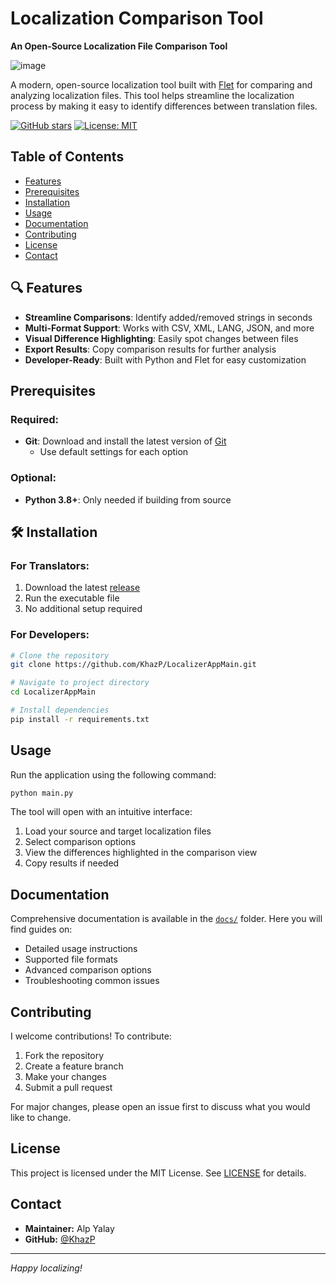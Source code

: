 # Localization Comparison Tool

**An Open-Source Localization File Comparison Tool**

![image](https://github.com/user-attachments/assets/2a19bfb0-9ecf-40b4-9286-02ac368618b9)

A modern, open-source localization tool built with [Flet](https://flet.dev/) for comparing and analyzing localization files. This tool helps streamline the localization process by making it easy to identify differences between translation files.

[![GitHub stars](https://img.shields.io/github/stars/KhazP/LocalizerAppMain)](https://github.com/KhazP/LocalizerAppMain/stargazers)
[![License: MIT](https://img.shields.io/badge/License-MIT-yellow.svg)](LICENSE)

## Table of Contents

- [Features](#-features)
- [Prerequisites](#prerequisites)
- [Installation](#️-installation)
- [Usage](#usage)
- [Documentation](#documentation)
- [Contributing](#contributing)
- [License](#license)
- [Contact](#contact)

## 🔍 Features

- **Streamline Comparisons**: Identify added/removed strings in seconds
- **Multi-Format Support**: Works with CSV, XML, LANG, JSON, and more
- **Visual Difference Highlighting**: Easily spot changes between files
- **Export Results**: Copy comparison results for further analysis
- **Developer-Ready**: Built with Python and Flet for easy customization

## Prerequisites

### Required:
- **Git**: Download and install the latest version of [Git](https://git-scm.com/downloads/win)
  - Use default settings for each option

### Optional:
- **Python 3.8+**: Only needed if building from source

## 🛠️ Installation

### For Translators:
1. Download the latest [release](https://github.com/KhazP/LocalizerAppMain/releases)
2. Run the executable file
3. No additional setup required

### For Developers:
```bash
# Clone the repository
git clone https://github.com/KhazP/LocalizerAppMain.git

# Navigate to project directory
cd LocalizerAppMain

# Install dependencies
pip install -r requirements.txt
```

## Usage

Run the application using the following command:

```bash
python main.py
```

The tool will open with an intuitive interface:
1. Load your source and target localization files
2. Select comparison options
3. View the differences highlighted in the comparison view
4. Copy results if needed

## Documentation

Comprehensive documentation is available in the [`docs/`](./docs/) folder. Here you will find guides on:
- Detailed usage instructions
- Supported file formats
- Advanced comparison options
- Troubleshooting common issues

## Contributing

I welcome contributions! To contribute:
1. Fork the repository
2. Create a feature branch
3. Make your changes
4. Submit a pull request

For major changes, please open an issue first to discuss what you would like to change.

## License

This project is licensed under the MIT License. See [LICENSE](LICENSE) for details.

## Contact

- **Maintainer:** Alp Yalay
- **GitHub:** [@KhazP](https://github.com/KhazP)

---

*Happy localizing!*
